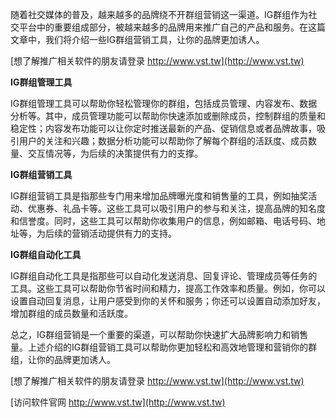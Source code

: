 随着社交媒体的普及，越来越多的品牌绕不开群组营销这一渠道。IG群组作为社交平台中的重要组成部分，被越来越多的品牌用来推广自己的产品和服务。在这篇文章中，我们将介绍一些IG群组营销工具，让你的品牌更加诱人。

[想了解推广相关软件的朋友请登录 http://www.vst.tw](http://www.vst.tw)

**IG群组管理工具**

IG群组管理工具可以帮助你轻松管理你的群组，包括成员管理、内容发布、数据分析等。其中，成员管理功能可以帮助你快速添加或删除成员，控制群组的质量和稳定性；内容发布功能可以让你定时推送最新的产品、促销信息或者品牌故事，吸引用户的关注和兴趣；数据分析功能可以帮助你了解每个群组的活跃度、成员数量、交互情况等，为后续的决策提供有力的支撑。

**IG群组营销工具**

IG群组营销工具是指那些专门用来增加品牌曝光度和销售量的工具，例如抽奖活动、优惠券、礼品卡等。这些工具可以吸引用户的参与和关注，提高品牌的知名度和信誉度。同时，这些工具可以帮助你收集用户的信息，例如邮箱、电话号码、地址等，为后续的营销活动提供有力的支持。

**IG群组自动化工具**

IG群组自动化工具是指那些可以自动化发送消息、回复评论、管理成员等任务的工具。这些工具可以帮助你节省时间和精力，提高工作效率和质量。例如，你可以设置自动回复消息，让用户感受到你的关怀和服务；你还可以设置自动添加好友，增加群组的成员数量和活跃度。

总之，IG群组营销是一个重要的渠道，可以帮助你快速扩大品牌影响力和销售量。上述介绍的IG群组营销工具可以帮助你更加轻松和高效地管理和营销你的群组，让你的品牌更加诱人。

[想了解推广相关软件的朋友请登录 http://www.vst.tw](http://www.vst.tw)


[访问软件官网 http://www.vst.tw](http://www.vst.tw)
